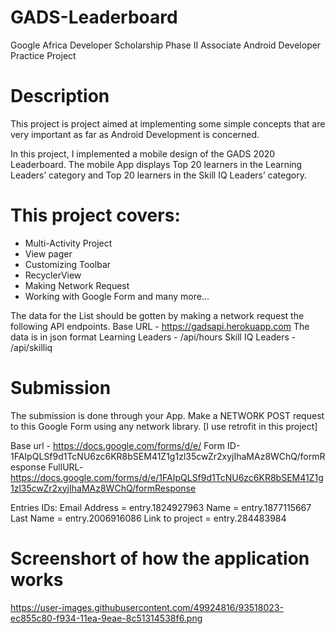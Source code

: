 # GADS-Leaderboard
Google Africa Developer Scholarship Phase II Associate Android Developer Practice Project

# Description
This project is project aimed at implementing some simple concepts that are very important as far as Android Development is concerned.

In this project, I implemented a mobile design of the GADS 2020 Leaderboard.
The mobile App displays Top 20 learners in the Learning Leaders’ category and Top 20 learners in the Skill IQ Leaders’ category.

# This project covers:
 - Multi-Activity Project
 - View pager
 - Customizing Toolbar
 - RecyclerView
 - Making Network Request
 - Working with Google Form and many more...

The data  for the List should be gotten by making a network request the following API endpoints.
Base URL - https://gadsapi.herokuapp.com
The data is in json format
Learning Leaders - /api/hours
Skill IQ Leaders - /api/skilliq

# Submission

The submission is done through your App.
Make a NETWORK POST request to this Google Form using any network library. [I use retrofit in this project]

Base url - https://docs.google.com/forms/d/e/
Form ID-1FAIpQLSf9d1TcNU6zc6KR8bSEM41Z1g1zl35cwZr2xyjIhaMAz8WChQ/formResponse
FullURL- https://docs.google.com/forms/d/e/1FAIpQLSf9d1TcNU6zc6KR8bSEM41Z1g1zl35cwZr2xyjIhaMAz8WChQ/formResponse

Entries IDs:
Email Address = entry.1824927963
Name = entry.1877115667
Last Name = entry.2006916086
Link to project = entry.284483984

# Screenshort of how the application works
https://user-images.githubusercontent.com/49924816/93518023-ec855c80-f934-11ea-9eae-8c51314538f6.png

